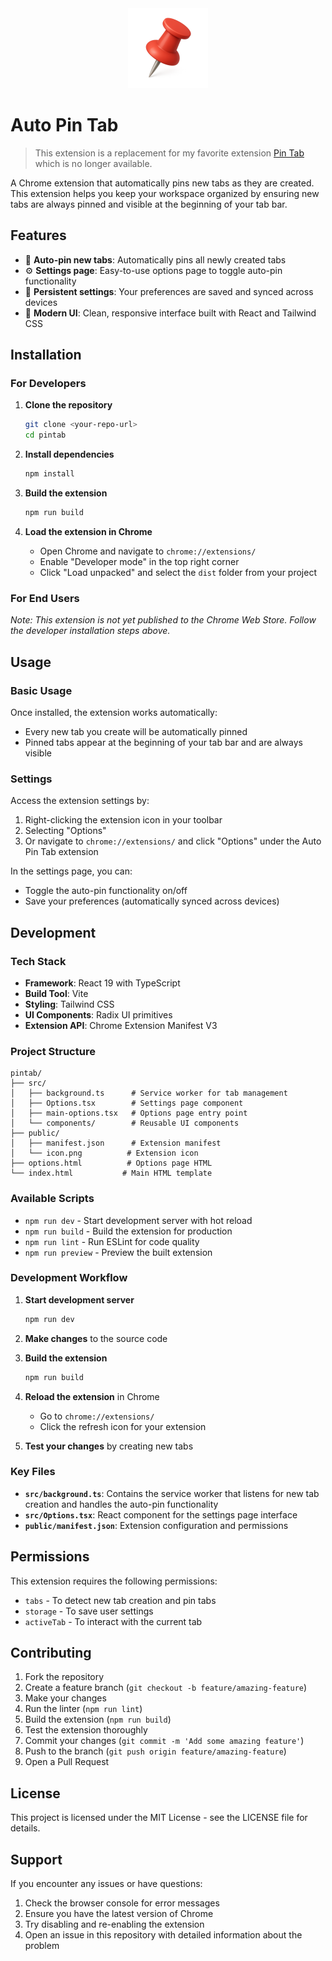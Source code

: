 <div align="center">
  <img src="public/icon.png" alt="Auto Pin Tab Logo" width="128" height="128">
</div>

# Auto Pin Tab

> This extension is a replacement for my favorite extension [Pin Tab](https://chromewebstore.google.com/detail/pin-tab/dgldedkigbbalaioohedddpameekglma) which is no longer available.

A Chrome extension that automatically pins new tabs as they are created. This extension helps you keep your workspace organized by ensuring new tabs are always pinned and visible at the beginning of your tab bar.

## Features

- 🔧 **Auto-pin new tabs**: Automatically pins all newly created tabs
- ⚙️ **Settings page**: Easy-to-use options page to toggle auto-pin functionality
- 💾 **Persistent settings**: Your preferences are saved and synced across devices
- 🎨 **Modern UI**: Clean, responsive interface built with React and Tailwind CSS

## Installation

### For Developers

1. **Clone the repository**
   ```bash
   git clone <your-repo-url>
   cd pintab
   ```

2. **Install dependencies**
   ```bash
   npm install
   ```

3. **Build the extension**
   ```bash
   npm run build
   ```

4. **Load the extension in Chrome**
   - Open Chrome and navigate to `chrome://extensions/`
   - Enable "Developer mode" in the top right corner
   - Click "Load unpacked" and select the `dist` folder from your project

### For End Users

*Note: This extension is not yet published to the Chrome Web Store. Follow the developer installation steps above.*

## Usage

### Basic Usage
Once installed, the extension works automatically:
- Every new tab you create will be automatically pinned
- Pinned tabs appear at the beginning of your tab bar and are always visible

### Settings
Access the extension settings by:
1. Right-clicking the extension icon in your toolbar
2. Selecting "Options"
3. Or navigate to `chrome://extensions/` and click "Options" under the Auto Pin Tab extension

In the settings page, you can:
- Toggle the auto-pin functionality on/off
- Save your preferences (automatically synced across devices)

## Development

### Tech Stack
- **Framework**: React 19 with TypeScript
- **Build Tool**: Vite
- **Styling**: Tailwind CSS
- **UI Components**: Radix UI primitives
- **Extension API**: Chrome Extension Manifest V3

### Project Structure
```
pintab/
├── src/
│   ├── background.ts      # Service worker for tab management
│   ├── Options.tsx        # Settings page component
│   ├── main-options.tsx   # Options page entry point
│   └── components/        # Reusable UI components
├── public/
│   ├── manifest.json      # Extension manifest
│   └── icon.png          # Extension icon
├── options.html          # Options page HTML
└── index.html           # Main HTML template
```

### Available Scripts

- `npm run dev` - Start development server with hot reload
- `npm run build` - Build the extension for production
- `npm run lint` - Run ESLint for code quality
- `npm run preview` - Preview the built extension

### Development Workflow

1. **Start development server**
   ```bash
   npm run dev
   ```

2. **Make changes** to the source code

3. **Build the extension**
   ```bash
   npm run build
   ```

4. **Reload the extension** in Chrome
   - Go to `chrome://extensions/`
   - Click the refresh icon for your extension

5. **Test your changes** by creating new tabs

### Key Files

- **`src/background.ts`**: Contains the service worker that listens for new tab creation and handles the auto-pin functionality
- **`src/Options.tsx`**: React component for the settings page interface
- **`public/manifest.json`**: Extension configuration and permissions

## Permissions

This extension requires the following permissions:
- `tabs` - To detect new tab creation and pin tabs
- `storage` - To save user settings
- `activeTab` - To interact with the current tab

## Contributing

1. Fork the repository
2. Create a feature branch (`git checkout -b feature/amazing-feature`)
3. Make your changes
4. Run the linter (`npm run lint`)
5. Build the extension (`npm run build`)
6. Test the extension thoroughly
7. Commit your changes (`git commit -m 'Add some amazing feature'`)
8. Push to the branch (`git push origin feature/amazing-feature`)
9. Open a Pull Request

## License

This project is licensed under the MIT License - see the LICENSE file for details.

## Support

If you encounter any issues or have questions:
1. Check the browser console for error messages
2. Ensure you have the latest version of Chrome
3. Try disabling and re-enabling the extension
4. Open an issue in this repository with detailed information about the problem
